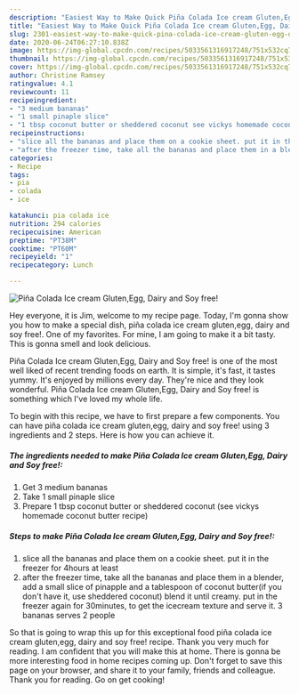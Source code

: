 ```yaml
---
description: "Easiest Way to Make Quick Piña Colada Ice cream Gluten,Egg, Dairy and Soy free!"
title: "Easiest Way to Make Quick Piña Colada Ice cream Gluten,Egg, Dairy and Soy free!"
slug: 2301-easiest-way-to-make-quick-pina-colada-ice-cream-gluten-egg-dairy-and-soy-free
date: 2020-06-24T06:27:10.838Z
image: https://img-global.cpcdn.com/recipes/5033561316917248/751x532cq70/pina-colada-ice-cream-glutenegg-dairy-and-soy-free-recipe-main-photo.jpg
thumbnail: https://img-global.cpcdn.com/recipes/5033561316917248/751x532cq70/pina-colada-ice-cream-glutenegg-dairy-and-soy-free-recipe-main-photo.jpg
cover: https://img-global.cpcdn.com/recipes/5033561316917248/751x532cq70/pina-colada-ice-cream-glutenegg-dairy-and-soy-free-recipe-main-photo.jpg
author: Christine Ramsey
ratingvalue: 4.1
reviewcount: 11
recipeingredient:
- "3 medium bananas"
- "1 small pinaple slice"
- "1 tbsp coconut butter or sheddered coconut see vickys homemade coconut butter recipe"
recipeinstructions:
- "slice all the bananas and place them on a cookie sheet. put it in the freezer for 4hours at least"
- "after the freezer time, take all the bananas and place them in a blender, add a small slice of pinapple and a tablespoon of coconut butter(if you don&#39;t have it, use sheddered coconut) blend it until creamy. put in the freezer again for 30minutes, to get the icecream texture and serve it. 3 bananas serves 2 people"
categories:
- Recipe
tags:
- pia
- colada
- ice

katakunci: pia colada ice 
nutrition: 294 calories
recipecuisine: American
preptime: "PT38M"
cooktime: "PT60M"
recipeyield: "1"
recipecategory: Lunch

---
```



![Piña Colada Ice cream Gluten,Egg, Dairy and Soy free!](https://img-global.cpcdn.com/recipes/5033561316917248/751x532cq70/pina-colada-ice-cream-glutenegg-dairy-and-soy-free-recipe-main-photo.jpg)

Hey everyone, it is Jim, welcome to my recipe page. Today, I'm gonna show you how to make a special dish, piña colada ice cream gluten,egg, dairy and soy free!. One of my favorites. For mine, I am going to make it a bit tasty. This is gonna smell and look delicious.



Piña Colada Ice cream Gluten,Egg, Dairy and Soy free! is one of the most well liked of recent trending foods on earth. It is simple, it's fast, it tastes yummy. It's enjoyed by millions every day. They're nice and they look wonderful. Piña Colada Ice cream Gluten,Egg, Dairy and Soy free! is something which I've loved my whole life.


To begin with this recipe, we have to first prepare a few components. You can have piña colada ice cream gluten,egg, dairy and soy free! using 3 ingredients and 2 steps. Here is how you can achieve it.

<!--inarticleads1-->

##### The ingredients needed to make Piña Colada Ice cream Gluten,Egg, Dairy and Soy free!:

1. Get 3 medium bananas
1. Take 1 small pinaple slice
1. Prepare 1 tbsp coconut butter or sheddered coconut (see vickys homemade coconut butter recipe)




<!--inarticleads2-->

##### Steps to make Piña Colada Ice cream Gluten,Egg, Dairy and Soy free!:

1. slice all the bananas and place them on a cookie sheet. put it in the freezer for 4hours at least
1. after the freezer time, take all the bananas and place them in a blender, add a small slice of pinapple and a tablespoon of coconut butter(if you don&#39;t have it, use sheddered coconut) blend it until creamy. put in the freezer again for 30minutes, to get the icecream texture and serve it. 3 bananas serves 2 people




So that is going to wrap this up for this exceptional food piña colada ice cream gluten,egg, dairy and soy free! recipe. Thank you very much for reading. I am confident that you will make this at home. There is gonna be more interesting food in home recipes coming up. Don't forget to save this page on your browser, and share it to your family, friends and colleague. Thank you for reading. Go on get cooking!
